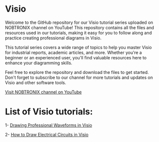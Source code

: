 # Visio
Welcome to the GitHub repository for our Visio tutorial series uploaded on NOBTRONIX channel on YouTube! This repository contains all the files and resources used in our tutorials, making it easy for you to follow along and practice creating professional diagrams in Visio.

This tutorial series covers a wide range of topics to help you master Visio for industrial reports, academic articles, and more. Whether you're a beginner or an experienced user, you'll find valuable resources here to enhance your diagramming skills.

Feel free to explore the repository and download the files to get started. Don't forget to subscribe to our channel for more tutorials and updates on Visio and other software tools.

[Visit NOBTRONIX channel on YouTube](https://www.youtube.com/@nobtronix)

# List of Visio tutorials: 
1- [Drawing Professional Waveforms in Visio](https://youtu.be/GdxE2OGsxSo)

2- [How to Draw Electrical Circuits in Visio](https://youtu.be/5DXxDg5Vc8I)
